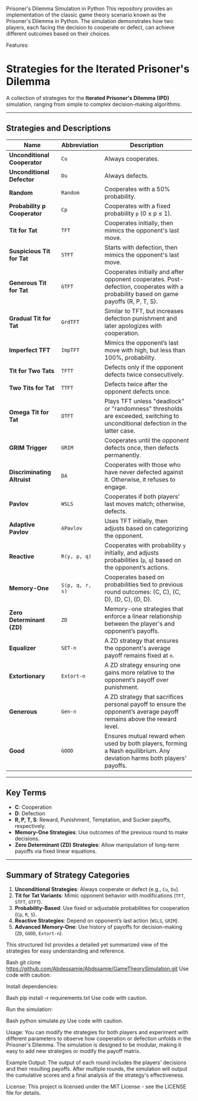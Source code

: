 Prisoner's Dilemma Simulation in Python
This repository provides an implementation of the classic game theory scenario known as the Prisoner's Dilemma in Python. The simulation demonstrates how two players, each facing the decision to cooperate or defect, can achieve different outcomes based on their choices.

Features:
# Strategies for the Iterated Prisoner's Dilemma

A collection of strategies for the **Iterated Prisoner's Dilemma (IPD)** simulation, ranging from simple to complex decision-making algorithms.

---

## Strategies and Descriptions

| **Name**                     | **Abbreviation**   | **Description**                                                                                                                                                                |
|-------------------------------|--------------------|--------------------------------------------------------------------------------------------------------------------------------------------------------------------------------|
| **Unconditional Cooperator** | `Cu`              | Always cooperates.                                                                                                                                                            |
| **Unconditional Defector**   | `Du`              | Always defects.                                                                                                                                                               |
| **Random**                   | `Random`          | Cooperates with a 50% probability.                                                                                                                                             |
| **Probability p Cooperator** | `Cp`              | Cooperates with a fixed probability `p` (0 ≤ p ≤ 1).                                                                                                                          |
| **Tit for Tat**              | `TFT`             | Cooperates initially, then mimics the opponent's last move.                                                                                                                   |
| **Suspicious Tit for Tat**   | `STFT`            | Starts with defection, then mimics the opponent's last move.                                                                                                                  |
| **Generous Tit for Tat**     | `GTFT`            | Cooperates initially and after opponent cooperates. Post-defection, cooperates with a probability based on game payoffs (R, P, T, S).                                         |
| **Gradual Tit for Tat**      | `GrdTFT`          | Similar to TFT, but increases defection punishment and later apologizes with cooperation.                                                                                     |
| **Imperfect TFT**            | `ImpTFT`          | Mimics the opponent’s last move with high, but less than 100%, probability.                                                                                                   |
| **Tit for Two Tats**         | `TFTT`            | Defects only if the opponent defects twice consecutively.                                                                                                                     |
| **Two Tits for Tat**         | `TTFT`            | Defects twice after the opponent defects once.                                                                                                                                |
| **Omega Tit for Tat**        | `ΩTFT`            | Plays TFT unless "deadlock" or "randomness" thresholds are exceeded, switching to unconditional defection in the latter case.                                                 |
| **GRIM Trigger**             | `GRIM`            | Cooperates until the opponent defects once, then defects permanently.                                                                                                         |
| **Discriminating Altruist**  | `DA`              | Cooperates with those who have never defected against it. Otherwise, it refuses to engage.                                                                                    |
| **Pavlov**                   | `WSLS`            | Cooperates if both players’ last moves match; otherwise, defects.                                                                                                             |
| **Adaptive Pavlov**          | `APavlov`         | Uses TFT initially, then adjusts based on categorizing the opponent.                                                                                                          |
| **Reactive**                 | `R(y, p, q)`      | Cooperates with probability `y` initially, and adjusts probabilities (`p`, `q`) based on the opponent’s actions.                                                             |
| **Memory-One**               | `S(p, q, r, s)`   | Cooperates based on probabilities tied to previous round outcomes: (C, C), (C, D), (D, C), (D, D).                                                                            |
| **Zero Determinant (ZD)**    | `ZD`              | Memory-one strategies that enforce a linear relationship between the player's and opponent’s payoffs.                                                                         |
| **Equalizer**                | `SET-n`           | A ZD strategy that ensures the opponent's average payoff remains fixed at `n`.                                                                                               |
| **Extortionary**             | `Extort-n`        | A ZD strategy ensuring one gains more relative to the opponent’s payoff over punishment.                                                                                      |
| **Generous**                 | `Gen-n`           | A ZD strategy that sacrifices personal payoff to ensure the opponent’s average payoff remains above the reward level.                                                         |
| **Good**                     | `GOOD`            | Ensures mutual reward when used by both players, forming a Nash equilibrium. Any deviation harms both players' payoffs.                                                       |

---

## Key Terms

- **C**: Cooperation  
- **D**: Defection  
- **R, P, T, S**: Reward, Punishment, Temptation, and Sucker payoffs, respectively.  
- **Memory-One Strategies**: Use outcomes of the previous round to make decisions.  
- **Zero Determinant (ZD) Strategies**: Allow manipulation of long-term payoffs via fixed linear equations.

---

## Summary of Strategy Categories

1. **Unconditional Strategies**: Always cooperate or defect (e.g., `Cu`, `Du`).  
2. **Tit for Tat Variants**: Mimic opponent behavior with modifications (`TFT`, `STFT`, `GTFT`).  
3. **Probability-Based**: Use fixed or adjustable probabilities for cooperation (`Cp`, `R`, `S`).  
4. **Reactive Strategies**: Depend on opponent’s last action (`WSLS`, `GRIM`).  
5. **Advanced Memory-One**: Use history of payoffs for decision-making (`ZD`, `GOOD`, `Extort-n`).

This structured list provides a detailed yet summarized view of the strategies for easy understanding and reference.

Bash
git clone https://github.com/Abdessamie/Abdssamie/GameTheorySimulation.git
Use code with caution.

Install dependencies:

Bash
pip install -r requirements.txt
Use code with caution.

Run the simulation:

Bash
python simulate.py
Use code with caution.

Usage:
You can modify the strategies for both players and experiment with different parameters to observe how cooperation or defection unfolds in the Prisoner's Dilemma. The simulation is designed to be modular, making it easy to add new strategies or modify the payoff matrix.

Example Output:
The output of each round includes the players' decisions and their resulting payoffs. After multiple rounds, the simulation will output the cumulative scores and a final analysis of the strategy's effectiveness.

License:
This project is licensed under the MIT License - see the LICENSE file for details.
